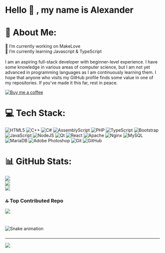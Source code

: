 # Hello 👋 , my name is Alexander

# 💫 About Me:
🔭 I’m currently working on MakeLove<br>🌱 I’m currently learning Javascript & TypeScript<br><br>
I am an aspiring full-stack developer with beginner-level experience. I have some knowledge in various areas of computer science, but I am not yet advanced in programming languages as I am continuously learning them. I hope that anyone who visits my GitHub profile finds some value in one of my repositories. If you've made it this far, rest in peace.

[![Buy me a coffee](https://www.buymeacoffee.com/assets/img/custom_images/yellow_img.png)](https://www.buymeacoffee.com/r3per)



# 💻 Tech Stack:
![HTML5](https://img.shields.io/badge/html5-%23E34F26.svg?style=for-the-badge&logo=html5&logoColor=white) ![C++](https://img.shields.io/badge/c++-%2300599C.svg?style=for-the-badge&logo=c%2B%2B&logoColor=white) ![C#](https://img.shields.io/badge/c%23-%23239120.svg?style=for-the-badge&logo=csharp&logoColor=white) ![AssemblyScript](https://img.shields.io/badge/assembly%20script-%23000000.svg?style=for-the-badge&logo=assemblyscript&logoColor=white) ![PHP](https://img.shields.io/badge/php-%23777BB4.svg?style=for-the-badge&logo=php&logoColor=white) ![TypeScript](https://img.shields.io/badge/typescript-%23007ACC.svg?style=for-the-badge&logo=typescript&logoColor=white) ![Bootstrap](https://img.shields.io/badge/bootstrap-%238511FA.svg?style=for-the-badge&logo=bootstrap&logoColor=white) ![JavaScript](https://img.shields.io/badge/javascript-%23323330.svg?style=for-the-badge&logo=javascript&logoColor=%23F7DF1E) ![NodeJS](https://img.shields.io/badge/node.js-6DA55F?style=for-the-badge&logo=node.js&logoColor=white) ![Qt](https://img.shields.io/badge/Qt-%23217346.svg?style=for-the-badge&logo=Qt&logoColor=white) ![React](https://img.shields.io/badge/react-%2320232a.svg?style=for-the-badge&logo=react&logoColor=%2361DAFB) ![Apache](https://img.shields.io/badge/apache-%23D42029.svg?style=for-the-badge&logo=apache&logoColor=white) ![Nginx](https://img.shields.io/badge/nginx-%23009639.svg?style=for-the-badge&logo=nginx&logoColor=white) ![MySQL](https://img.shields.io/badge/mysql-4479A1.svg?style=for-the-badge&logo=mysql&logoColor=white) ![MariaDB](https://img.shields.io/badge/MariaDB-003545?style=for-the-badge&logo=mariadb&logoColor=white) ![Adobe Photoshop](https://img.shields.io/badge/adobe%20photoshop-%2331A8FF.svg?style=for-the-badge&logo=adobe%20photoshop&logoColor=white) ![Git](https://img.shields.io/badge/git-%23F05033.svg?style=for-the-badge&logo=git&logoColor=white) ![GitHub](https://img.shields.io/badge/github-%23121011.svg?style=for-the-badge&logo=github&logoColor=white)
# 📊 GitHub Stats:
![](https://github-readme-stats.vercel.app/api?username=R3PER&theme=dark&hide_border=false&include_all_commits=false&count_private=false)<br/>
![](https://github-readme-streak-stats.herokuapp.com/?user=R3PER&theme=dark&hide_border=false)<br/>
![](https://github-readme-stats.vercel.app/api/top-langs/?username=R3PER&theme=dark&hide_border=false&include_all_commits=false&count_private=false&layout=compact)


### 🔝 Top Contributed Repo
![](https://github-contributor-stats.vercel.app/api?username=R3PER&limit=5&theme=dark&combine_all_yearly_contributions=true)

###

<br clear="both">

<img src="https://svgshare.com/i/18sT.svg" alt="Snake animation" />

###

---
[![](https://visitcount.itsvg.in/api?id=R3PER&icon=0&color=0)](https://visitcount.itsvg.in)
